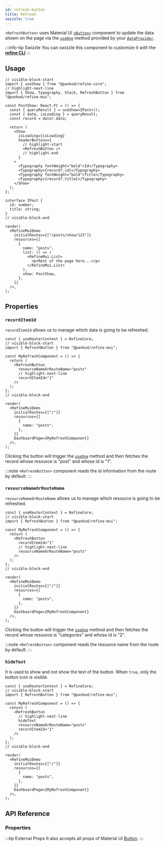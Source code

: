```yaml
---
id: refresh-button
title: Refresh
swizzle: true
---
```


`<RefreshButton>` uses Material UI [`<Button>`](https://mui.com/material-ui/react-button/) component to update the data shown on the page via the [`useOne`](/docs/3.xx.xx/api-reference/core/hooks/data/useOne/) method provided by your [`dataProvider`](/api-reference/core/providers/data-provider.md).

:::info-tip Swizzle
You can swizzle this component to customize it with the [**refine CLI**](/docs/3.xx.xx/packages/documentation/cli)
:::

## Usage

```tsx live url=http://localhost:3000/posts previewHeight=340px
// visible-block-start
import { useShow } from "@pankod/refine-core";
// highlight-next-line
import { Show, Typography, Stack, RefreshButton } from "@pankod/refine-mui";

const PostShow: React.FC = () => {
  const { queryResult } = useShow<IPost>();
  const { data, isLoading } = queryResult;
  const record = data?.data;

  return (
    <Show
      isLoading={isLoading}
      headerButtons={
        // highlight-start
        <RefreshButton />
        // highlight-end
      }
    >
      <Typography fontWeight="bold">Id</Typography>
      <Typography>{record?.id}</Typography>
      <Typography fontWeight="bold">Title</Typography>
      <Typography>{record?.title}</Typography>
    </Show>
  );
};

interface IPost {
  id: number;
  title: string;
}
// visible-block-end

render(
  <RefineMuiDemo
    initialRoutes={["/posts/show/123"]}
    resources={[
      {
        name: "posts",
        list: () => (
          <RefineMui.List>
            <p>Rest of the page here...</p>
          </RefineMui.List>
        ),
        show: PostShow,
      },
    ]}
  />,
);
```

## Properties

### `recordItemId`

`recordItemId` allows us to manage which data is going to be refreshed.

```tsx live disableScroll previewHeight=120px
const { useRouterContext } = RefineCore;
// visible-block-start
import { RefreshButton } from "@pankod/refine-mui";

const MyRefreshComponent = () => {
  return (
    <RefreshButton
      resourceNameOrRouteName="posts"
      // highlight-next-line
      recordItemId="1"
    />
  );
};
// visible-block-end

render(
  <RefineMuiDemo
    initialRoutes={["/"]}
    resources={[
      {
        name: "posts",
      },
    ]}
    DashboardPage={MyRefreshComponent}
  />,
);
```

Clicking the button will trigger the [`useOne`](/docs/3.xx.xx/api-reference/core/hooks/data/useOne/) method and then fetches the record whose resource is "post" and whose id is "1".

:::note
`<RefreshButton>` component reads the id information from the route by default.
:::

### `resourceNameOrRouteName`

`resourceNameOrRouteName` allows us to manage which resource is going to be refreshed.

```tsx live disableScroll previewHeight=120px
const { useRouterContext } = RefineCore;
// visible-block-start
import { RefreshButton } from "@pankod/refine-mui";

const MyRefreshComponent = () => {
  return (
    <RefreshButton
      recordItemId="1"
      // highlight-next-line
      resourceNameOrRouteName="posts"
    />
  );
};
// visible-block-end

render(
  <RefineMuiDemo
    initialRoutes={["/"]}
    resources={[
      {
        name: "posts",
      },
    ]}
    DashboardPage={MyRefreshComponent}
  />,
);
```

Clicking the button will trigger the [`useOne`](/docs/3.xx.xx/api-reference/core/hooks/data/useOne/) method and then fetches the record whose resource is "categories" and whose id is "2".

:::note
`<RefreshButton>` component reads the resource name from the route by default.
:::

### `hideText`

It is used to show and not show the text of the button. When `true`, only the button icon is visible.

```tsx live disableScroll previewHeight=120px
const { useRouterContext } = RefineCore;
// visible-block-start
import { RefreshButton } from "@pankod/refine-mui";

const MyRefreshComponent = () => {
  return (
    <RefreshButton
      // highlight-next-line
      hideText
      resourceNameOrRouteName="posts"
      recordItemId="1"
    />
  );
};
// visible-block-end

render(
  <RefineMuiDemo
    initialRoutes={["/"]}
    resources={[
      {
        name: "posts",
      },
    ]}
    DashboardPage={MyRefreshComponent}
  />,
);
```

## API Reference

### Properties

<PropsTable module="@pankod/refine-mui/RefreshButton" />

:::tip External Props
It also accepts all props of Material UI [Button](https://mui.com/material-ui/api/button/).
:::
